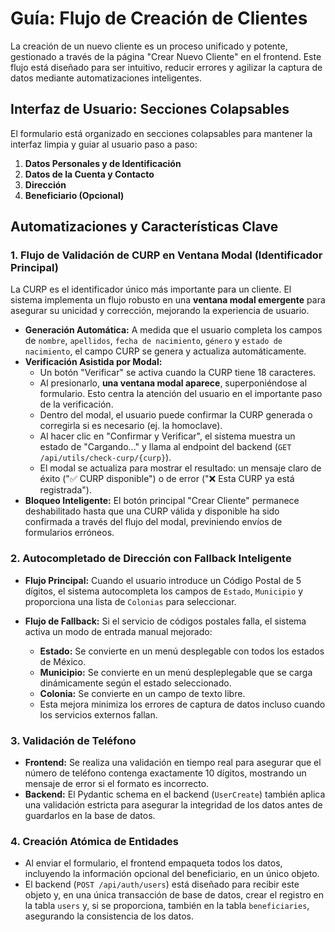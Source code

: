 # Guía: Flujo de Creación de Clientes

La creación de un nuevo cliente es un proceso unificado y potente, gestionado a través de la página "Crear Nuevo Cliente" en el frontend. Este flujo está diseñado para ser intuitivo, reducir errores y agilizar la captura de datos mediante automatizaciones inteligentes.

## Interfaz de Usuario: Secciones Colapsables

El formulario está organizado en secciones colapsables para mantener la interfaz limpia y guiar al usuario paso a paso:

1.  **Datos Personales y de Identificación**
2.  **Datos de la Cuenta y Contacto**
3.  **Dirección**
4.  **Beneficiario (Opcional)**

## Automatizaciones y Características Clave

### 1. Flujo de Validación de CURP en Ventana Modal (Identificador Principal)

La CURP es el identificador único más importante para un cliente. El sistema implementa un flujo robusto en una **ventana modal emergente** para asegurar su unicidad y corrección, mejorando la experiencia de usuario.

-   **Generación Automática:** A medida que el usuario completa los campos de `nombre`, `apellidos`, `fecha de nacimiento`, `género` y `estado de nacimiento`, el campo CURP se genera y actualiza automáticamente.
-   **Verificación Asistida por Modal:**
    -   Un botón "Verificar" se activa cuando la CURP tiene 18 caracteres.
    -   Al presionarlo, **una ventana modal aparece**, superponiéndose al formulario. Esto centra la atención del usuario en el importante paso de la verificación.
    -   Dentro del modal, el usuario puede confirmar la CURP generada o corregirla si es necesario (ej. la homoclave).
    -   Al hacer clic en "Confirmar y Verificar", el sistema muestra un estado de "Cargando..." y llama al endpoint del backend (`GET /api/utils/check-curp/{curp}`).
    -   El modal se actualiza para mostrar el resultado: un mensaje claro de éxito ("✅ CURP disponible") o de error ("❌ Esta CURP ya está registrada").
-   **Bloqueo Inteligente:** El botón principal "Crear Cliente" permanece deshabilitado hasta que una CURP válida y disponible ha sido confirmada a través del flujo del modal, previniendo envíos de formularios erróneos.

### 2. Autocompletado de Dirección con Fallback Inteligente

-   **Flujo Principal:** Cuando el usuario introduce un Código Postal de 5 dígitos, el sistema autocompleta los campos de `Estado`, `Municipio` y proporciona una lista de `Colonias` para seleccionar.

-   **Flujo de Fallback:** Si el servicio de códigos postales falla, el sistema activa un modo de entrada manual mejorado:
    -   **Estado:** Se convierte en un menú desplegable con todos los estados de México.
    -   **Municipio:** Se convierte en un menú despleplegable que se carga dinámicamente según el estado seleccionado.
    -   **Colonia:** Se convierte en un campo de texto libre.
    -   Esta mejora minimiza los errores de captura de datos incluso cuando los servicios externos fallan.

### 3. Validación de Teléfono

-   **Frontend:** Se realiza una validación en tiempo real para asegurar que el número de teléfono contenga exactamente 10 dígitos, mostrando un mensaje de error si el formato es incorrecto.
-   **Backend:** El Pydantic schema en el backend (`UserCreate`) también aplica una validación estricta para asegurar la integridad de los datos antes de guardarlos en la base de datos.

### 4. Creación Atómica de Entidades

-   Al enviar el formulario, el frontend empaqueta todos los datos, incluyendo la información opcional del beneficiario, en un único objeto.
-   El backend (`POST /api/auth/users`) está diseñado para recibir este objeto y, en una única transacción de base de datos, crear el registro en la tabla `users` y, si se proporciona, también en la tabla `beneficiaries`, asegurando la consistencia de los datos.
